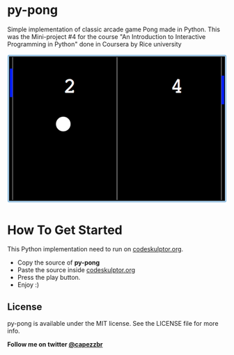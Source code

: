py-pong
============================

Simple implementation of classic arcade game Pong made in Python.
This was the Mini-project #4 for the course  "An Introduction to Interactive Programming in Python"
done in Coursera by Rice university


![Screen](screen.png)

How To Get Started
==================

This Python implementation need to run on [codeskulptor.org](http://www.codeskulptor.org). 
- Copy the source of **py-pong**
- Paste the source inside [codeskulptor.org](http://www.codeskulptor.org)
- Press the play button.
- Enjoy :)

License 
---------
py-pong is available under the MIT license. See the LICENSE file for more info.

**Follow me on twitter [@capezzbr](http://www.twitter.com/capezzbr)**
